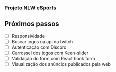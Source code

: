 ### Projeto NLW eSports

## Próximos passos
- [ ] Responsividade
- [ ] Buscar jogos na api da twitch
- [ ] Autenticação com Discord
- [ ] Carrossel dos jogos com Keen-slider
- [ ] Validação do form com React hook form
- [ ] Visualização dos anúncios publicados pela web